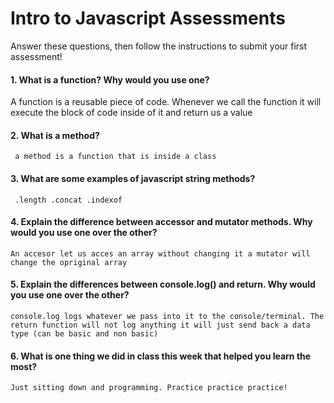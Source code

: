 # Intro to Javascript Assessments

Answer these questions, then follow the instructions to submit your first assessment!

#### 1. What is a function? Why would you use one?
A function is a reusable piece of code. Whenever we call the function it will execute the block of code inside of it and return us a value 
#### 2. What is a method?
     a method is a function that is inside a class
#### 3. What are some examples of javascript string methods?
     .length .concat .indexof
#### 4. Explain the difference between accessor and mutator methods. Why would you use one over the other?
    An accesor let us acces an array without changing it a mutator will change the opriginal array 
#### 5. Explain the differences between console.log() and return. Why would you use one over the other?
    console.log logs whatever we pass into it to the console/terminal. The return function will not log anything it will just send back a data type (can be basic and non basic) 
#### 6. What is one thing we did in class this week that helped you learn the most?  
    Just sitting down and programming. Practice practice practice!